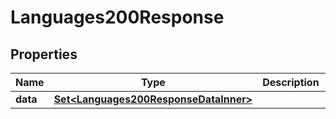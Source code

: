 

# Languages200Response



## Properties

| Name | Type | Description | Notes |
|------------ | ------------- | ------------- | -------------|
|**data** | [**Set&lt;Languages200ResponseDataInner&gt;**](Languages200ResponseDataInner.md) |  |  |



